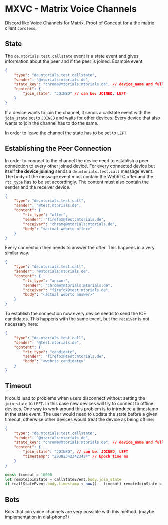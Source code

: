 # MXVC - Matrix Voice Channels

Discord like Voice Channels for Matrix. Proof of Concept for a the matrix client `cordless`.

## State

The `de.mtorials.test.callstate` event is a state event and gives information about the peer and if the peer is joined.
Example event:

```json
{
    "type": "de.mtorials.test.callstate",
    "sender": "@mtorials:mtorials.de",
    "state_key": "chrome@mtorials:mtorials.de", // device_name and fully qualified user id
    "content": {
        "join_state": "JOINED" // can be: JOINED, LEFT
    }
}
```
If a device wants to join the channel, it sends a callstate event with the `join_state` set to `JOINED` and waits for other devices. Every device that also wants to join the channel has to do the same.

In order to leave the channel the state has to be set to `LEFT`.

## Establishing the Peer Connection

In order to connect to the channel the device need to establish a peer connection to every other joined device. For every connected device but itself __the device joining__ sends a `de.mtorials.test.call` message event. The body of the message event must contain the WebRTC offer and the `rtc_type` has to be set accordingly. The content must also contain the sender and the receiver device.

```json
{
    "type": "de.mtorials.test.call",
    "sender": "@test:mtorials.de",
    "content": {
        "rtc_type": "offer",
        "sender": "firefox@test:mtorials.de",
        "receiver": "chrome@mtorials:mtorials.de",
        "body": "<actual webrtc offer>"
    }
}
```

Every connection then needs to answer the offer. This happens in a very similar way.

```json
{
    "type": "de.mtorials.test.call",
    "sender": "@mtorials:mtorials.de",
    "content": {
        "rtc_type": "answer",
        "sender": "chrome@mtorials:mtorials.de",
        "receiver": "firefox@test:mtorials.de",
        "body": "<actual webrtc answer>"
    }
}
```

To establish the connection now every device needs to send the ICE candidates. This happens with the same event, but the `receiver` is not necessary here:

```json
{
    "type": "de.mtorials.test.call",
    "sender": "@test:mtorials.de",
    "content": {
        "rtc_type": "candidate",
        "sender": "firefox@test:mtorials.de",
        "body": "<webrtc candidate>"
    }
}
```

## Timeout

It could lead to problems when users disconnect without setting the `join_state` to `LEFT`. In this case new devices will try to connect to offline devices. One way to work around this problem is to introduce a timestamp in the state event. The user would need to update the state before a given timeout, otherwise other devices would treat the device as being offline:

```json
{
    "type": "de.mtorials.test.callstate",
    "sender": "@mtorials:mtorials.de",
    "state_key": "chrome@mtorials:mtorials.de", // device_name and fully qualified user id
    "content": {
        "join_state": "JOINED", // can be: JOINED, LEFT
        "timestamp": "293823423423424" // Epoch time ms
    }
}
```

```ts
const timeout = 10000
let remoteJoinState = callStateEVent.body.join_state
if (callStateEvent.body.timestamp < now() - timeout) remoteJoinState = 'LEFT'
```

## Bots

Bots that join voice channels are very possible with this method. (maybe implementation in dial-phone?)
